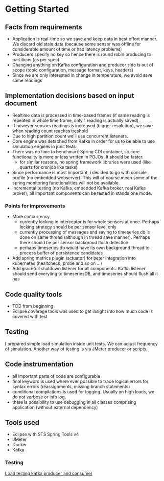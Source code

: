 # Getting Started

## Facts from requirements

- Application is real-time so we save and keep data in best effort manner. We discard old stale data (because some sensor was offline for considerable amount of time or had latency problems)
- Producers specify no key so hence there is round robin producing to partitions (as per spec)
- Changing anything on Kafka configuration and producer side is out of scope (topic configuration, message format, keys, headers)
- Since we are only interested in change in temperature, we avoid save same readings 

## Implementation decisions based on input document

- Realtime data is processed in time-based frames (if same reading is repeated in whole time frame, only 1 reading is actually saved)
- If however sensors readings is increased (bigger resolution), we save when reading count reaches treshold
- Due to high partition count we'll use concurrent listeners.
- Core engine was detached from Kafka in order for us to be able to use simulation engines in junit tests.
- There was no time to benchmark Spring CDI container, so core functionality is more or less written in POJOs. It should be faster.
	- for similar reasons, no spring framework libraries were used (like quartz for cronjob like tasks)
- Since performance is most important, i decided to go with console profile (no embedded webserver). This will of course mean some of the spring monitoring functionalities will not be available.
- Incremental testing (no Kafka, embedded Kafka broker, real Kafka broker); all important components can be tested in standalone mode.

###  Points for improvements 

- More concurrency
	- currently locking in interceptor is for whole sensors at once. Perhaps locking strategy should be per sensor level only
	- currently processing of messages and saving to timeseries db is done on same thread (although in thread save manner). Perhaps there should be per sensor backgroud flush detection
	- perhaps timeseries db would have its own background thread to process buffer of persistence candidates
- Add spring metrics plugin (actuator) for beter integration into kubernetes (healtcheck, probe and so on ...)
- Add gracefull shutdown listener for all components. Kafka listener should send everyting to timeseriesDB, and timeseries should flush all it has

## Code quality tools

- TDD from beginning
- Eclipse coverage tools was used to get insight into how much code is covered with test

## Testing

I prepared simple load simulation inside unit tests. We can adjust frequency of simulation. Another way of testing is via JMeter producer or scripts.

## Code instrumentation

- all important parts of code are configurable
- final keyword is used where ever possible to trade logical errors for syntax errors  (reassignments, missing branch statements)
- conditional compilations is used for logging. Usually on high loads, we do not verbose or info log.
- there is possibility to use debugging in all classes comprising application (without external dependency)

## Tools used

- Eclipse with STS Spring Tools v4
- JMeter
- Docker
- Kafka 

### Testing

[Load testing kafka producer and consumer](https://www.blazemeter.com/blog/kafka-testing)
